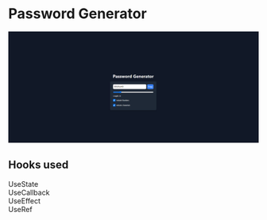 # Password Generator


![](passgen.png)


## Hooks used
UseState
<br />UseCallback
<br />UseEffect
<br />UseRef
